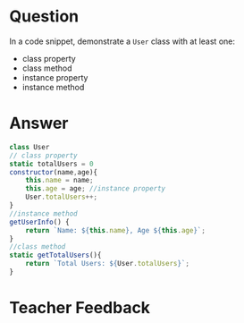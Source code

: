 # Question
In a code snippet, demonstrate a `User` class with at least one:
- class property
- class method
- instance property
- instance method

# Answer

```js
class User
// class property
static totalUsers = 0
constructor(name,age){
    this.name = name;
    this.age = age; //instance property
    User.totalUsers++;
}
//instance method
getUserInfo() {
    return `Name: ${this.name}, Age ${this.age}`;
}
//class method
static getTotalUsers(){
    return `Total Users: ${User.totalUsers}`;
}
```

# Teacher Feedback